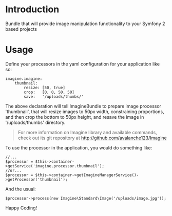 # Introduction

Bundle that will provide image manipulation functionality to your Symfony 2 based projects

# Usage

Define your processors in the yaml configuration for your application like so:

    imagine.imagine:
        thumbnail:
            resize:	[50, true]
            crop:	[0, 0, 50, 50]
            save:	'/uploads/thumbs/'

The above declaration will tell ImagineBundle to prepare image processor 'thumbnail',
that will resize images to 50px width, constraining proportions, and then crop the
bottom to 50px height, and resave the image in '/uploads/thumbs' directory.

> For more information on Imagine library and available commands, check out its
> git repository at http://github.com/avalanche123/Imagine

To use the processor in the application, you would do something like:

    //...
    $processor = $this->container->getService('imagine.processor.thumbnail');
    //or...
    $processor = $this->container->getImagineManagerService()->getProcessor('thumbnail');

And the usual:

    $processor->process(new Imagine\Standard\Image('/uploads/image.jpg'));

Happy Coding!